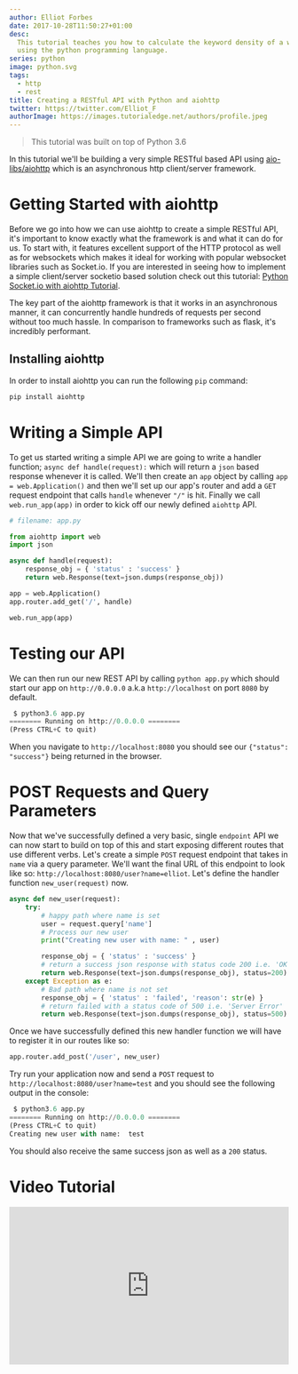 ```yaml
---
author: Elliot Forbes
date: 2017-10-28T11:50:27+01:00
desc:
  This tutorial teaches you how to calculate the keyword density of a web page
  using the python programming language.
series: python
image: python.svg
tags:
  - http
  - rest
title: Creating a RESTful API with Python and aiohttp
twitter: https://twitter.com/Elliot_F
authorImage: https://images.tutorialedge.net/authors/profile.jpeg
---
```


> This tutorial was built on top of Python 3.6

In this tutorial we'll be building a very simple RESTful based API using
[aio-libs/aiohttp](https://github.com/aio-libs/aiohttp) which is an asynchronous
http client/server framework.

# Getting Started with aiohttp

Before we go into how we can use aiohttp to create a simple RESTful API, it's
important to know exactly what the framework is and what it can do for us. To
start with, it features excellent support of the HTTP protocol as well as for
websockets which makes it ideal for working with popular websocket libraries
such as Socket.io. If you are interested in seeing how to implement a simple
client/server socketio based solution check out this tutorial:
[Python Socket.io with aiohttp Tutorial](/python/python-socket-io-tutorial/).

The key part of the aiohttp framework is that it works in an asynchronous
manner, it can concurrently handle hundreds of requests per second without too
much hassle. In comparison to frameworks such as flask, it's incredibly
performant.

## Installing aiohttp

In order to install aiohttp you can run the following `pip` command:

```py
pip install aiohttp
```

# Writing a Simple API

To get us started writing a simple API we are going to write a handler function;
`async def handle(request):` which will return a `json` based response whenever
it is called. We'll then create an `app` object by calling
`app = web.Application()` and then we'll set up our app's router and add a `GET`
request endpoint that calls `handle` whenever `"/"` is hit. Finally we call
`web.run_app(app)` in order to kick off our newly defined `aiohttp` API.

```py
# filename: app.py

from aiohttp import web
import json

async def handle(request):
    response_obj = { 'status' : 'success' }
    return web.Response(text=json.dumps(response_obj))

app = web.Application()
app.router.add_get('/', handle)

web.run_app(app)
```

# Testing our API

We can then run our new REST API by calling `python app.py` which should start
our app on `http://0.0.0.0` a.k.a `http://localhost` on port `8080` by default.

```py
 $ python3.6 app.py
======== Running on http://0.0.0.0 ========
(Press CTRL+C to quit)
```

When you navigate to `http://localhost:8080` you should see our
`{"status": "success"}` being returned in the browser.

# POST Requests and Query Parameters

Now that we've successfully defined a very basic, single `endpoint` API we can
now start to build on top of this and start exposing different routes that use
different verbs. Let's create a simple `POST` request endpoint that takes in
`name` via a query parameter. We'll want the final URL of this endpoint to look
like so: `http://localhost:8080/user?name=elliot`. Let's define the handler
function `new_user(request)` now.

```py
async def new_user(request):
    try:
        # happy path where name is set
        user = request.query['name']
        # Process our new user
        print("Creating new user with name: " , user)

        response_obj = { 'status' : 'success' }
        # return a success json response with status code 200 i.e. 'OK'
        return web.Response(text=json.dumps(response_obj), status=200)
    except Exception as e:
        # Bad path where name is not set
        response_obj = { 'status' : 'failed', 'reason': str(e) }
        # return failed with a status code of 500 i.e. 'Server Error'
        return web.Response(text=json.dumps(response_obj), status=500)
```

Once we have successfully defined this new handler function we will have to
register it in our routes like so:

```py
app.router.add_post('/user', new_user)
```

Try run your application now and send a `POST` request to
`http://localhost:8080/user?name=test` and you should see the following output
in the console:

```py
 $ python3.6 app.py
======== Running on http://0.0.0.0 ========
(Press CTRL+C to quit)
Creating new user with name:  test
```

You should also receive the same success json as well as a `200` status.

# Video Tutorial

<div style="position:relative;height:0;padding-bottom:56.25%"><iframe src="https://www.youtube.com/embed/Z784Mwm4VBg?ecver=2" style="position:absolute;width:100%;height:100%;left:0" width="640" height="360" frameborder="0" gesture="media" allowfullscreen></iframe></div>
